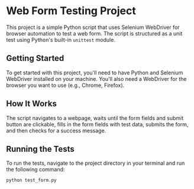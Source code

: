# Web Form Testing Project

This project is a simple Python script that uses Selenium WebDriver for browser automation to test a web form. The script is structured as a unit test using Python's built-in `unittest` module.

## Getting Started

To get started with this project, you'll need to have Python and Selenium WebDriver installed on your machine. You'll also need a WebDriver for the browser you want to use (e.g., Chrome, Firefox).

## How It Works

The script navigates to a webpage, waits until the form fields and submit button are clickable, fills in the form fields with test data, submits the form, and then checks for a success message.

## Running the Tests

To run the tests, navigate to the project directory in your terminal and run the following command:

```bash
python test_form.py
